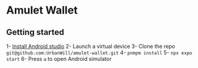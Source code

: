 # Amulet Wallet

## Getting started

1- [Install Android studio](https://developer.android.com/studio)
2- Launch a virtual device
3- Clone the repo `git@github.com:UrbanWill/amulet-wallet.git`
4- `pnmpm install`
5- `npx expo start`
6- Press `a` to open Android simulator
